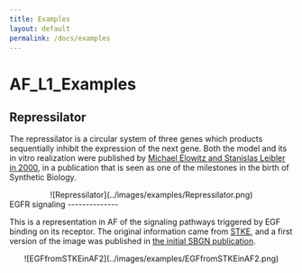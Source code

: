 ```yaml
---
title: Examples
layout: default
permalink: /docs/examples
---
```


# AF_L1_Examples

Repressilator
--------------

The repressilator is a circular system of three genes which products sequentially inhibit the expression of the next gene. Both the model and its in vitro realization were published by [Michael Elowitz and Stanislas Leibler in 2000](http://www.ncbi.nlm.nih.gov/pubmed/10659856), in a publication that is seen as one of the milestones in the birth of Synthetic Biology.

<center>
![Repressilator](../images/examples/Repressilator.png)

</center>
EGFR signaling
--------------

This is a representation in AF of the signaling pathways triggered by EGF binding on its receptor. The original information came from [STKE](http://stke.sciencemag.org/cgi/cm/stkecm;CMP_14987), and a first version of the image was published in [the initial SBGN publication](http://identifiers.org/pubmed/19668183).

<center>
![EGFfromSTKEinAF2](../images/examples/EGFfromSTKEinAF2.png)

</center>
